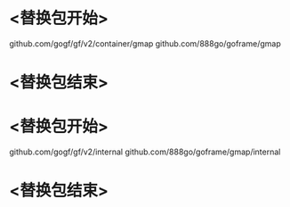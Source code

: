 
# <替换包开始>
github.com/gogf/gf/v2/container/gmap
github.com/888go/goframe/gmap
# <替换包结束>

# <替换包开始>
github.com/gogf/gf/v2/internal
github.com/888go/goframe/gmap/internal
# <替换包结束>
